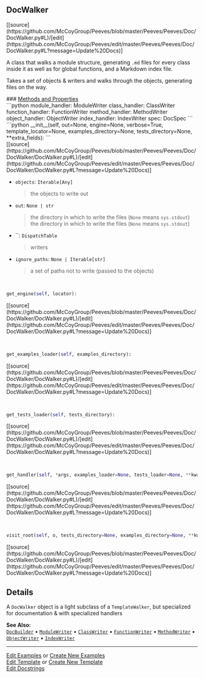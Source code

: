 ## <a id="Peeves.Peeves.Doc.DocWalker.DocWalker">DocWalker</a> 

<div class="docs-source-link" markdown="1">
[[source](https://github.com/McCoyGroup/Peeves/blob/master/Peeves/Peeves/Doc/DocWalker.py#L)/[edit](https://github.com/McCoyGroup/Peeves/edit/master/Peeves/Peeves/Doc/DocWalker.py#L?message=Update%20Docs)]
</div>

A class that walks a module structure, generating `.md` files for every class inside it as well as for global functions,
and a Markdown index file.

Takes a set of objects & writers and walks through the objects, generating files on the way.







<div class="collapsible-section">
 <div class="collapsible-section collapsible-section-header" markdown="1">
### <a class="collapse-link" data-toggle="collapse" href="#methods" markdown="1"> Methods and Properties</a> <a class="float-right" data-toggle="collapse" href="#methods"><i class="fa fa-chevron-down"></i></a>
 </div>
 <div class="collapsible-section collapsible-section-body collapse show" id="methods" markdown="1">
 ```python
module_handler: ModuleWriter
class_handler: ClassWriter
function_handler: FunctionWriter
method_handler: MethodWriter
object_handler: ObjectWriter
index_handler: IndexWriter
spec: DocSpec
```
<a id="Peeves.Peeves.Doc.DocWalker.DocWalker.__init__" class="docs-object-method">&nbsp;</a> 
```python
__init__(self, out=None, engine=None, verbose=True, template_locator=None, examples_directory=None, tests_directory=None, **extra_fields): 
```
<div class="docs-source-link" markdown="1">
[[source](https://github.com/McCoyGroup/Peeves/blob/master/Peeves/Peeves/Doc/DocWalker/DocWalker.py#L)/[edit](https://github.com/McCoyGroup/Peeves/edit/master/Peeves/Peeves/Doc/DocWalker/DocWalker.py#L?message=Update%20Docs)]
</div>

  - `objects`: `Iterable[Any]`
    > the objects to write out
  - `out`: `None | str`
    > the directory in which to write the files (`None` means `sys.stdout`)
the directory in which to write the files (`None` means `sys.stdout`)
  - ``: `DispatchTable`
    > writers
  - `ignore_paths`: `None | Iterable[str]`
    > a set of paths not to write (passed to the objects)


<a id="Peeves.Peeves.Doc.DocWalker.DocWalker.get_engine" class="docs-object-method">&nbsp;</a> 
```python
get_engine(self, locator): 
```
<div class="docs-source-link" markdown="1">
[[source](https://github.com/McCoyGroup/Peeves/blob/master/Peeves/Peeves/Doc/DocWalker/DocWalker.py#L)/[edit](https://github.com/McCoyGroup/Peeves/edit/master/Peeves/Peeves/Doc/DocWalker/DocWalker.py#L?message=Update%20Docs)]
</div>


<a id="Peeves.Peeves.Doc.DocWalker.DocWalker.get_examples_loader" class="docs-object-method">&nbsp;</a> 
```python
get_examples_loader(self, examples_directory): 
```
<div class="docs-source-link" markdown="1">
[[source](https://github.com/McCoyGroup/Peeves/blob/master/Peeves/Peeves/Doc/DocWalker/DocWalker.py#L)/[edit](https://github.com/McCoyGroup/Peeves/edit/master/Peeves/Peeves/Doc/DocWalker/DocWalker.py#L?message=Update%20Docs)]
</div>


<a id="Peeves.Peeves.Doc.DocWalker.DocWalker.get_tests_loader" class="docs-object-method">&nbsp;</a> 
```python
get_tests_loader(self, tests_directory): 
```
<div class="docs-source-link" markdown="1">
[[source](https://github.com/McCoyGroup/Peeves/blob/master/Peeves/Peeves/Doc/DocWalker/DocWalker.py#L)/[edit](https://github.com/McCoyGroup/Peeves/edit/master/Peeves/Peeves/Doc/DocWalker/DocWalker.py#L?message=Update%20Docs)]
</div>


<a id="Peeves.Peeves.Doc.DocWalker.DocWalker.get_handler" class="docs-object-method">&nbsp;</a> 
```python
get_handler(self, *args, examples_loader=None, tests_loader=None, **kwargs): 
```
<div class="docs-source-link" markdown="1">
[[source](https://github.com/McCoyGroup/Peeves/blob/master/Peeves/Peeves/Doc/DocWalker/DocWalker.py#L)/[edit](https://github.com/McCoyGroup/Peeves/edit/master/Peeves/Peeves/Doc/DocWalker/DocWalker.py#L?message=Update%20Docs)]
</div>


<a id="Peeves.Peeves.Doc.DocWalker.DocWalker.visit_root" class="docs-object-method">&nbsp;</a> 
```python
visit_root(self, o, tests_directory=None, examples_directory=None, **kwargs): 
```
<div class="docs-source-link" markdown="1">
[[source](https://github.com/McCoyGroup/Peeves/blob/master/Peeves/Peeves/Doc/DocWalker/DocWalker.py#L)/[edit](https://github.com/McCoyGroup/Peeves/edit/master/Peeves/Peeves/Doc/DocWalker/DocWalker.py#L?message=Update%20Docs)]
</div>
 </div>
</div>


## Details
A `DocWalker` object is a light subclass of a `TemplateWalker`, but specialized for documentation & with specialized handlers






**See Also:** [`DocBuilder`](../DocsBuilder/DocBuilder.md)<span>&nbsp;&#9642;&nbsp;</span>[`ModuleWriter`](ModuleWriter.md)<span>&nbsp;&#9642;&nbsp;</span>[`ClassWriter`](ClassWriter.md)<span>&nbsp;&#9642;&nbsp;</span>[`FunctionWriter`](FunctionWriter.md)<span>&nbsp;&#9642;&nbsp;</span>[`MethodWriter`](MethodWriter.md)<span>&nbsp;&#9642;&nbsp;</span>[`ObjectWriter`](ObjectWriter.md)<span>&nbsp;&#9642;&nbsp;</span>[`IndexWriter`](IndexWriter.md)

---

[Edit Examples](https://github.com/McCoyGroup/Peeves/edit/gh-pages/ci/examples/Peeves/Peeves/Doc/DocWalker/DocWalker.md) or 
[Create New Examples](https://github.com/McCoyGroup/Peeves/new/gh-pages/?filename=ci/examples/Peeves/Peeves/Doc/DocWalker/DocWalker.md) <br/>
[Edit Template](https://github.com/McCoyGroup/Peeves/edit/gh-pages/ci/docs/Peeves/Peeves/Doc/DocWalker/DocWalker.md) or 
[Create New Template](https://github.com/McCoyGroup/Peeves/new/gh-pages/?filename=ci/docs/templates/Peeves/Peeves/Doc/DocWalker/DocWalker.md) <br/>
[Edit Docstrings](https://github.com/McCoyGroup/Peeves/edit/master/Peeves/Peeves/Doc/DocWalker.py#L?message=Update%20Docs)
